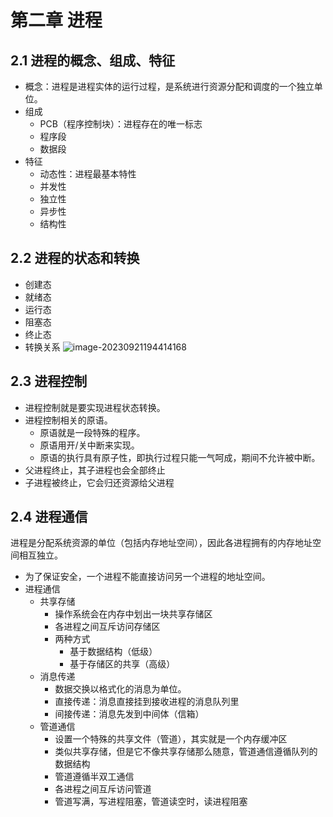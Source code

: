 # 第二章 进程
## 2.1 进程的概念、组成、特征
- 概念：进程是进程实体的运行过程，是系统进行资源分配和调度的一个独立单位。
- 组成
  - PCB（程序控制块）：进程存在的唯一标志 
  - 程序段
  - 数据段
- 特征
  - 动态性：进程最基本特性
  - 并发性
  - 独立性
  - 异步性
  - 结构性

## 2.2 进程的状态和转换
- 创建态
- 就绪态
- 运行态
- 阻塞态
- 终止态
- 转换关系
![image-20230921194414168](https://rqm-1310837901.cos.ap-guangzhou.myqcloud.com/uPic/image-20230921194414168.png)

## 2.3 进程控制
- 进程控制就是要实现进程状态转换。
- 进程控制相关的原语。
  - 原语就是一段特殊的程序。
  - 原语用开/关中断来实现。
  - 原语的执行具有原子性，即执行过程只能一气呵成，期间不允许被中断。
- 父进程终止，其子进程也会全部终止
- 子进程被终止，它会归还资源给父进程

## 2.4 进程通信
进程是分配系统资源的单位（包括内存地址空间），因此各进程拥有的内存地址空间相互独立。
- 为了保证安全，一个进程不能直接访问另一个进程的地址空间。
- 进程通信
  - 共享存储
    - 操作系统会在内存中划出一块共享存储区
    - 各进程之间互斥访问存储区
    - 两种方式
      - 基于数据结构（低级）
      - 基于存储区的共享（高级）
  - 消息传递
    - 数据交换以格式化的消息为单位。
    - 直接传递：消息直接挂到接收进程的消息队列里
    - 间接传递：消息先发到中间体（信箱）
  - 管道通信
    - 设置一个特殊的共享文件（管道），其实就是一个内存缓冲区
    - 类似共享存储，但是它不像共享存储那么随意，管道通信遵循队列的数据结构
    - 管道遵循半双工通信
    - 各进程之间互斥访问管道
    - 管道写满，写进程阻塞，管道读空时，读进程阻塞
